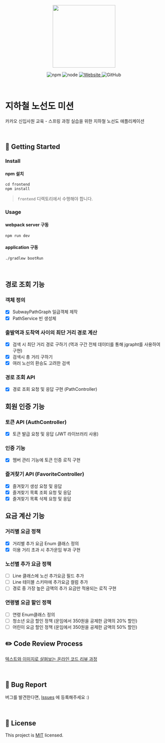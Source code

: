 <p align="center">
    <img width="200px;" src="https://raw.githubusercontent.com/woowacourse/atdd-subway-admin-frontend/master/images/main_logo.png"/>
</p>
<p align="center">
  <img alt="npm" src="https://img.shields.io/badge/npm-%3E%3D%205.5.0-blue">
  <img alt="node" src="https://img.shields.io/badge/node-%3E%3D%209.3.0-blue">
  <a href="https://edu.nextstep.camp/c/R89PYi5H" alt="nextstep atdd">
    <img alt="Website" src="https://img.shields.io/website?url=https%3A%2F%2Fedu.nextstep.camp%2Fc%2FR89PYi5H">
  </a>
  <img alt="GitHub" src="https://img.shields.io/github/license/next-step/spring-subway-admin-kakao">
</p>

<br>

# 지하철 노선도 미션
카카오 신입사원 교육 - 스프링 과정 실습을 위한 지하철 노선도 애플리케이션

<br>

## 🚀 Getting Started

### Install
#### npm 설치
```
cd frontend
npm install
```
> `frontend` 디렉토리에서 수행해야 합니다.

### Usage
#### webpack server 구동
```
npm run dev
```
#### application 구동
```
./gradlew bootRun
```
<br>

## 경로 조회 기능

### 객체 정의
* [x] SubwayPathGraph 일급객체 제작
* [x] PathService 빈 생성체

### 출발역과 도착역 사이의 최단 거리 경로 계산
* [x] 검색 시 최단 거리 경로 구하기 (역과 구간 전체 데이터를 통해 jgrapht를 사용하여 구현)
* [x] 검색시 총 거리 구하기
* [x] 여러 노선의 환승도 고려한 검색

### 경로 조회 API
* [x] 경로 조회 요청 및 응답 구현 (PathController)

## 회원 인증 기능

### 토큰 API (AuthController)
* [x] 토큰 발급 요청 및 응답 (JWT 라이브러리 사용)

### 인증 기능
* [x] 멤버 관리 기능에 토큰 인증 로직 구현

### 즐겨찾기 API (FavoriteController)
* [x] 즐겨찾기 생성 요청 및 응답
* [x] 즐겨찾기 목록 조회 요청 및 응답
* [x] 즐겨찾기 목록 삭제 요청 및 응답

## 요금 계산 기능

### 거리별 요금 정책
* [x] 거리별 추가 요금 Enum 클래스 정의
* [x] 이용 거리 초과 시 추가운임 부과 구현

### 노선별 추가 요금 정책
* [ ] Line 클래스에 노선 추가요금 필드 추가
* [ ] Line 테이블 스키마에 추가요금 컬럼 추가
* [ ] 경로 중 가장 높은 금액의 추가 요금만 적용되는 로직 구현

### 연령별 요금 할인 정책
* [ ] 연령 Enum클래스 정의
* [ ] 청소년 요금 할인 정책 (운임에서 350원을 공제한 금액의 20% 할인)
* [ ] 어린이 요금 할인 정책 (운임에서 350원을 공제한 금액의 50% 할인)

## ✏️ Code Review Process
[텍스트와 이미지로 살펴보는 온라인 코드 리뷰 과정](https://github.com/next-step/nextstep-docs/tree/master/codereview)

<br>

## 🐞 Bug Report

버그를 발견한다면, [Issues](https://github.com/next-step/spring-subway-admin-kakao/issues) 에 등록해주세요 :)

<br>

## 📝 License

This project is [MIT](https://github.com/next-step/spring-subway-admin-kakao/blob/master/LICENSE) licensed.

